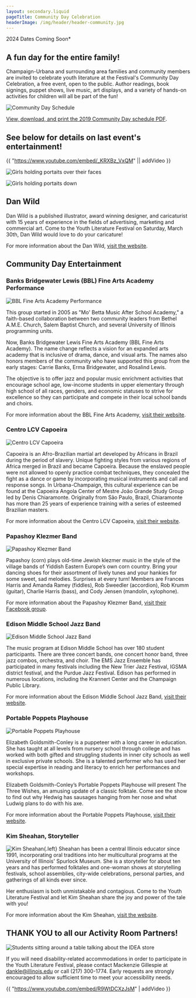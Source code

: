 ```yaml
---
layout: secondary.liquid
pageTitle: Community Day Celebration
headerImage: /img/header/header-community.jpg
---
```

2024 Dates Coming Soon* 

## A fun day for the entire family!

Champaign-Urbana and surrounding area families and community members are invited to celebrate youth literature at the Festival's Community Day Celebration, a free event, open to the public. Author readings, book signings, puppet shows, live music, art displays, and a variety of hands-on activities for children will all be part of the fun!


![Community Day Schedule](/img/community/schedule-sessions-draft-12-revised_3-21-19.png)

[View, download, and print the 2019 Community Day schedule PDF](/docs/schedule-sessions-draft-12-revised_3-21-19.pdf).

## See below for details on last event's entertainment! 

{{ "https://www.youtube.com/embed/_KRXBz_VxQM" || addVideo }}

![Girls holding portaits over their faces](/img/community/vivian-dixon-2016-oct_-dsc01497.jpg?sfvrsn=57121188_0)

![Girls holding portaits down](/img/community/vivian-dixon-2016-oct_-dsc01498.jpg?sfvrsn=57121188_0)


## Dan Wild

Dan Wild is a published illustrator, award winning designer, and caricaturist with 15 years of experience in the fields of advertising, marketing and commercial art. Come to the Youth Literature Festival on Saturday, March 30th, Dan Wild would love to do your caricature! 

 For more information about the Dan Wild, [visit the website](http://www.danwild.com/caricature.html).

## Community Day Entertainment

### Banks Bridgewater Lewis (BBL) Fine Arts Academy Performance

![BBL Fine Arts Academy Performance](/img/community/bbl-1.jpg)

This group started in 2005 as "Mo' Betta Music After School Academy," a faith-based collaboration between two community leaders from Bethel A.M.E. Church, Salem Baptist Church, and several University of Illinois programming units. 

Now, Banks Bridgewater Lewis Fine Arts Academy (BBL Fine Arts Academy). The name change reflects a vision for an expanded arts academy that is inclusive of drama, dance, and visual arts. The names also honors members of the community who have supported this group from the early stages: Carrie Banks, Erma Bridgewater, and Rosalind Lewis.

The objective is to offer jazz and popular music enrichment activities that encourage school age, low-income students in upper elementary through high school of all races, genders, and economic statuses to strive for excellence so they can participate and compete in their local school bands and choirs.

For more information about the BBL Fine Arts Academy, [visit their website](https://www.bblfineartsacademy.com/gallery.html).

### Centro LCV Capoeira

![Centro LCV Capoeira](/img/community/capoeira-angola-lcv-3.jpg)

Capoeira is an Afro-Brazilian martial art developed by Africans in Brazil during the period of slavery. Unique fighting styles from various regions of Africa merged in Brazil and became Capoeira. Because the enslaved people were not allowed to openly practice combat techniques, they concealed the fight as a dance or game by incorporating musical instruments and call and response songs. In Urbana-Champaign, this cultural experience can be found at the Capoeira Angola Center of Mestre João Grande Study Group led by Denis Chiaramonte. Originally from São Paulo, Brazil, Chiaramonte has more than 25 years of experience training with a series of esteemed Brazilian masters.

For more information about the Centro LCV Capoeira, [visit their website](http://lcvcapoeira.com/).

### Papashoy Klezmer Band

![Papashoy Klezmer Band](/img/community/papashoy-klezmer-band.jpg)

Papashoy (corn) plays old-time Jewish klezmer music in the style of the village bands of Yiddish Eastern Europe’s own corn country. Bring your dancing shoes for their assortment of lively tunes and your hankies for some sweet, sad melodies. Surprises at every turn!  Members are Frances Harris and Amanda Ramey (fiddles), Rob Sweedler (accordion), Rob Krumm (guitar), Charlie Harris (bass), and Cody Jensen (mandolin, xylophone).

For more information about the Papashoy Klezmer Band, [visit their Facebook group](https://www.facebook.com/papashoy/).

### Edison Middle School Jazz Band

![Edison Middle School Jazz Band](/img/community/edison.jpg)

The music program at Edison Middle School has over 180 student participants. There are three concert bands, one concert honor band, three jazz combos, orchestra, and choir. The EMS Jazz Ensemble has participated in many festivals including the New Trier Jazz Festival, IGSMA district festival, and the Purdue Jazz Festival. Edison has performed in numerous locations, including the Krannert Center and the Champaign Public Library.

For more information about the Edison Middle School Jazz Band, [visit their website](https://sites.google.com/view/ems-bands/).

### Portable Poppets Playhouse

![Portable Poppets Playhouse](/img/community/eliz-p-j.jpg)

Elizabeth Goldsmith-Conley is a puppeteer with a long career in education. She has taught at all levels from nursery school through college and has worked with both gifted and struggling students in inner city schools as well in exclusive private schools. She is a talented performer who has used her special expertise in reading and literacy to enrich her performances and workshops.

Elizabeth Goldsmith-Conley’s Portable Poppets Playhouse will present The Three Wishes, an amusing update of a classic folktale. Come see the show to find out why Hedwig has sausages hanging from her nose and what Ludwig plans to do with his axe.

For more information about the Portable Poppets Playhouse, [visit their website](http://www.portablepoppets.com/).

### Kim Sheahan, Storyteller 

![Kim Sheahan](/img/community/kim-sheahan-storyteller-1.jpg){.left} Sheahan has been a central Illinois educator since 1991, incorporating oral traditions into her multicultural programs at the University of Illinois' Spurlock Museum. She is a storyteller for about ten years and has performed folktales and one-woman shows at storytelling festivals, school assemblies, city-wide celebrations, personal parties, and gatherings of all kinds ever since. 

Her enthusiasm is both unmistakable and contagious. Come to the Youth Literature Festival and let Kim Sheahan share the joy and power of the tale with you! 

For more information about the Kim Sheahan, [visit the website](https://www.kimsheahan.com/default.html).

## THANK YOU to all our Activity Room Partners!

![Students sitting around a table talking about the IDEA store](/img/community/2016-community-day-5.jpg)

If you will need disability-related accommodations in order to participate in the Youth Literature Festival, please contact Mackenzie Gillespie at dankle@illinois.edu or call (217) 300-1774. Early requests are strongly encouraged to allow sufficient time to meet your accessibility needs.

{{ "https://www.youtube.com/embed/R9WtDCXzJsM" | addVideo }}

